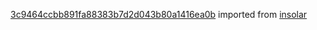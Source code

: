 [3c9464ccbb891fa88383b7d2d043b80a1416ea0b](https://github.com/insolar/insolar/commit/3c9464ccbb891fa88383b7d2d043b80a1416ea0b) imported from [insolar](https://github.com/insolar/insolar)
